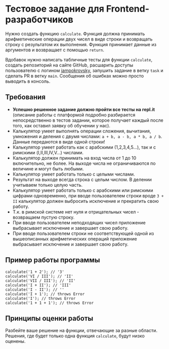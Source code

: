 # Тестовое задание для Frontend-разработчиков

Нужно создать функцию `calculate`. Функция должна принимать арифметические операции двух чисел в виде строки и возвращать строку с результатом их выполнения. Функция принимает данные из аргументов и возвращает с помощью `return`.

Вдобавок нужно написать табличные тесты для функции `calculate`, создать репозиторий на сайте GitHub, расшарить доступы пользователю с логином [iampokrovsky](https://github.com/iampokrovsky), запушить задание в ветку `task` и сделать PR в ветку `main`. Сообщения об ошибках можно просто выводить в консоль.

## Требования

 - **Успешно решенное задание должно пройти все тесты на repl.it**
 (описание работы с платформой подробно разбирается непосредственно в тестов задании, которое получает каждый после того, как оставил заявку об обучении у нас).
 - Калькулятор умеет выполнять операции сложения, вычитания, умножения и деления с двумя числами: `a + b, a - b, a * b, a / b`. Данные передаются в виде одной строки!
 - Калькулятор умеет работать как с арабскими (1,2,3,4,5…), так и с римскими (I,II,III,IV,V…) числами.
 - Калькулятор должен принимать на вход числа от 1 до 10 включительно, не более. На выходе числа не ограничиваются по величине и могут быть любыми.
 - Калькулятор умеет работать только с целыми числами.
 - Результат на выходе всегда строка с целым числом. В делении учитываем только целую часть.
 - Калькулятор умеет работать только с арабскими или римскими цифрами одновременно, при вводе пользователем строки вроде `3 + II` калькулятор должен выбросить исключение и прекратить свою работу.
 - Т.к. в римской системе нет нуля и отрицательных чисел - возвращаем пустую строку.
 - При вводе пользователем неподходящих чисел приложение выбрасывает исключение и завершает свою работу.
 - При вводе пользователем строки не соответствующей одной из вышеописанных арифметических операций приложение выбрасывает исключение и завершает свою работу.

## Пример работы программы

```
calculate('1 + 2'); // '3'
calculate('VI / III'); // 'II'
calculate('VII / III'); // 'II'
calculate('I + II'); // 'III'
calculate('I - II'); // ''
calculate('I + 1'); // throws Error
calculate('I'); // throws Error
calculate('1 + 1 + 1'); // throws Error
```

## Принципы оценки работы

Разбейте ваше решение на функции, отвечающие за разные области. Решения, где будет только одна функция `calculate`, будут низко оценены.